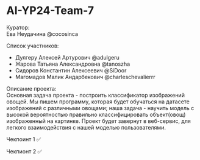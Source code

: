 # AI-YP24-Team-7

Куратор:  
Ева Неудачина @cocosinca  

Список участников: 
- Дулгеру Алексей Артурович @adulgeru  
- Жарова Татьяна Александровна @tanoszha  
- Сидоров Константин Алексеевич @SiDoor  
- Магомадов Малик Андарбекович @charleschevalierrr  

Описание проекта:  
Основная задача проекта - построить классификатор изображений овощей. Мы пишем программу, которая будет обучаться на датасете изображений с различными овощами; наша задача - научить модель с высокой вероятностью правильно классифицировать объект(овощ) изображенный на картинке. Проект будет завернут в веб-сервис, для легкого взаимодействия с нашей моделью пользователями. 

Чекпоинт 1 ✅

Чекпионт 2 ✅
